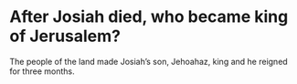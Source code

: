 # After Josiah died, who became king of Jerusalem?

The people of the land made Josiah’s son, Jehoahaz, king and he reigned for three months.
